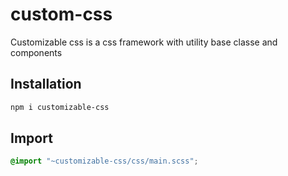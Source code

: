 # custom-css

Customizable css is a css framework with utility base classe and components

## Installation

```sh
npm i customizable-css
```

## Import

```css
@import "~customizable-css/css/main.scss";
```
